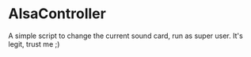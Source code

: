 # AlsaController
A simple script to change the current sound card, run as super user.
It's legit, trust me ;)

